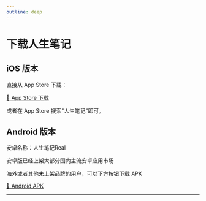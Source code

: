 ```yaml
---
outline: deep
---
```


# 下载人生笔记

## iOS 版本

直接从 App Store 下载：

<a href="https://apps.apple.com/app/id1625209452?platform=iphone" target="_blank" class="download-btn ios">
  📱 App Store 下载
</a>

或者在 App Store 搜索"人生笔记"即可。

## Android 版本

安卓名称：人生笔记Real

安卓版已经上架大部分国内主流安卓应用市场

海外或者其他未上架品牌的用户，可以下方按钮下载 APK

<a href="https://apk.iofree.xyz/lifelog.apk" class="download-btn android">
  🤖 Android APK
</a>

---
